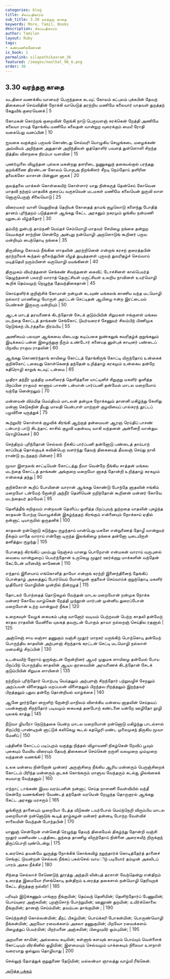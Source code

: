 ```yaml
---
categories: blog
title: சிலப்பதிகாரம்
sub_title: 3.30 வரந்தரு காதை
keywords: More, Tamil, Books
description: சிலப்பதிகாரம்
author: Tamilan
layout: Ruby
tags:
- கண்மணிகணேசன்
is_book: 1
permalink: silapathikaaram_36
featured: /images/noolkal_96_6.png
order: 36
---
```



## 3.30 வரந்தரு காதை

வடதிசை வணக்கிய வானவர் பெருந்தகை கடவுட் கோலம் கட்புலம் புக்கபின் தேவந் திகையைச் செவ்விதின் நோக்கி வாயெடுத் தரற்றிய மணிமே கலையார் யாதவள் துறத்தற் கேதுவீங் குரையெனக் | 5

கோமகன் கொற்றங் குறைவின் றோங்கி நாடு பெருவளஞ் சுரக்கென் றேத்தி அணிமே கலையா ராயத் தோங்கிய மணிமே கலைதன் வான்றுற வுரைக்கும் மையீ ரோதி வகைபெறு வனப்பின் | 10

ஐவகை வகுக்கும் பருவங் கொண்டது செவ்வரி யொழுகிய செழுங்கடை மழைக்கண் அவ்வியம் அறிந்தன அதுதான் அறிந்திலள் ஒத்தொளிர் பவளத் துள்ளொளி சிறந்த நித்தில விளநகை நிரம்பா வளவின | 15

புணர்முலை விழுந்தன புல்லக மகன்றது தளரிடை நுணுகலுந் தகையல்குல் பரந்தது குறங்கிணை திரண்டன கோலம் பொறாஅ நிறங்கிளர் சீறடி நெய்தோய் தளிரின தலைக்கோ லாசான் பின்னுள னாகக் | 20

குலத்தலை மாக்கள் கொள்கையிற் கொள்ளார் யாது நின்கருத் தென்செய் கோவென மாதவி நற்றாய் மாதவிக் குரைப்ப வருகவென் மடமகள் மணிமே கலையென் றுருவி லாள னொருபெருஞ் சிலையொடு | 25

விரைமலர் வாளி வெறுநிலத் தெறியக் கோதைத் தாமங் குழலொடு களைந்து போதித் தானம் புரிந்தறம் படுத்தனள் ஆங்கது கேட்ட அரசனும் நகரமும் ஓங்கிய நன்மணி யுறுகடல் வீழ்த்தோர் | 30

தம்மிற் றுன்பந் தாம்நனி யெய்தச் செம்மொழி மாதவர் சேயிழை நங்கை தன்றுற வெமக்குச் சாற்றின ளென்றே அன்புறு நன்மொழி அருளொடுங் கூறினர் பருவ மன்றியும் பைந்தொடி நங்கை | 35

திருவிழை கோலம் நீங்கின ளாதலின் அரற்றினென் என்றாங் கரசற் குரைத்தபின் குரற்றலைக் கூந்தல் குலைந்துபின் வீழத் துடித்தனள் புருவந் துவரிதழ்ச் செவ்வாய் மடித்தெயி றரும்பினள் வருமொழி மயங்கினள் | 40

திருமுகம் வியர்த்தனள் செங்கண் சிவந்தனள் கைவிட் டோச்சினள் கால்பெயர்த் தெழுந்தனள் பலரறி வாராத் தெருட்சியள் மருட்சியள் உலறிய நாவினள் உயர்மொழி கூறிக் தெய்வமுற் றெழுந்த தேவந்திகைதான் | 45

கொய்தளிர்க் குறிஞ்சிக் கோமான் றன்முன் கடவுண் மங்கலங் காணிய வந்த மடமொழி நல்லார் மாணிழை யோருள் அரட்டன் செட்டிதன் ஆயிழை ஈன்ற இரட்டையம் பெண்கள் இருவரு மன்றியும் | 50

ஆடக மாடத் தரவணைக் கிடந்தோன் சேடக் குடும்பியின் சிறுமகள் ஈங்குளள் மங்கல மடந்தை கோட்டத் தாங்கண் செங்கோட் டுயர்வரைச் சேணுயர் சிலம்பிற் பிணிமுக நெடுங்கற் பிடர்த்தலை நிரம்பிய | 55

அணிகயம் பலவுள ஆங்கவை யிடையது கடிப்பகை நுண்கலுங் கவரிதழ்க் குறுங்கலும் இடிக்கலப் பன்ன இழைந்துகு நீரும் உண்டோர் சுனையத னுள்புக் காடினர் பண்டைப் பிறவிய ராகுவ ராதலின் | 60

ஆங்கது கொணர்ந்தாங் காயிழை கோட்டத் தோங்கிருங் கோட்டி யிருந்தோய் உன்கைக் குறிக்கோட் டகையது கொள்கெனத் தந்தேன் உறித்தாழ் கரகமும் உன்கைய தன்றே கதிரொழி காறுங் கடவுட் டன்மை | 65

முதிரா தந்நீர் முத்திற மகளிரைத் தெளித்தனை யாட்டினிச் சிறுகுறு மகளிர் ஒளித்த பிறப்பின ராகுவர் காணாய் பாசண் டன்யான் பார்ப்பனி தன்மேல் மாடல மறையோய் வந்தே னென்றலும் | 70

மன்னவன் விம்மித மெய்தியம் மாடலன் தன்முக நோக்கலும் தானனி மகிழ்ந்து கேளிது மன்னா கெடுகநின் தீயது மாலதி யென்பாள் மாற்றாள் குழவியைப் பால்சுரந் தூட்டப் பழவினை யுருத்துக் | 75

கூற்றுயிர் கொள்ளக் குழவிக் கிரங்கி ஆற்றாத் தன்மையள் ஆரஞ ரெய்திப் பாசண் டன்பாற் பாடு கிடந்தாட் காசில் குழவி யதன்வடி வாகி வந்தனன் அன்னைநீ வான்துய ரொழிகெனச் | 80

செந்திறம் புரிந்தோன் செல்லல் நீக்கிப் பார்ப்பனி தன்னோடு பண்டைத் தாய்பாற் காப்பியத் தொல்குடிக் கவின்பெற வளர்ந்து தேவந் திகையைத் தீவலஞ் செய்து நாலீ ராண்டு நடந்ததற் பின்னர் | 85

மூவா இளநலங் காட்டியென் கோட்டத்து நீவா வென்றே நீங்கிய சாத்தன் மங்கல மடந்தை கோட்டத் தாங்கண் அங்குறை மறையோ னாகத் தோன்றி உறித்தாழ் கரகமும் என்கைத் தந்து | 90

குறிக்கோள் கூறிப் போயினன் வாரான் ஆங்கது கொண்டு போந்தே னாதலின் ஈங்கிம் மறையோ டன்மேற் றோன்றி அந்நீர் தெளியென் றறிந்தோன் கூறினன் மன்னர் கோவே மடந்தையர் தம்மேல் | 95

தெளித்தீங் கறிகுவம் என்றவன் தெளிப்ப ஒளித்த பிறப்புவந் துற்றதை யாதலின் புகழ்ந்த காதலன் போற்றா வொழுக்கின் இகழ்ந்ததற் கிரங்கும் என்னையும் நோக்காய் ஏதில் நன்னாட் டியாருமில் ஒருதனிக் | 100

காதலன் றன்னொடு கடுந்துய ருழந்தாய் யான்பெறு மகளே என்றுணைத் தோழீ வான்றுயர் நீக்கும் மாதே வாராய் என்னோ டிருந்த இலங்கிழை நங்கை தன்னோ டிடையிருள் தனித்துய ருழந்து | 105

போனதற் கிரங்கிப் புலம்புறு நெஞ்சம் யானது பொறேஎன் என்மகன் வாராய் வருபுனல் வையை வான்றுறைப் பெயர்ந்தோன் உருகெழு மூதூர் ஊர்க்குறு மாக்களின் வந்தேன் கேட்டேன் மனையிற் காணேன் | 110

எந்தாய் இளையாய் எங்கொளித் தாயோ என்றாங் கரற்றி இனைந்தினைந் தேங்கிப் பொன்தாழ் அகலத்துப் போர்வெய் யோன்முன் குதலைச் செய்வாய்க் குறுந்தொடி மகளிர் முதியோர் மொழியின் முன்றில் நின்றழத் | 115

தோடலர் போந்தைத் தொடுகழல் வேந்தன் மாடல மறையோன் றன்முக நோக்க மன்னர் கோவே வாழ்கென் றேத்தி முந்நூன் மார்பன் முன்னிய துரைப்போன் மறையோன் உற்ற வான்துயர் நீங்க | 120

உறைகவுள் வேழக் கையகம் புக்கு வானோர் வடிவம் பெற்றவன் பெற்ற காதலி தன்மேற் காதல ராதலின் மேனிலை யுலகத் தவருடன் போகும் தாவா நல்லறஞ் செய்தில ரதனால் | 125

அஞ்செஞ் சாய லஞ்சா தணுகும் வஞ்சி மூதூர் மாநகர் மருங்கிற் பொற்கொடி தன்மேற் பொருந்திய காதலின் அற்புளஞ் சிறந்தாங் கரட்டன் செட்டி மடமொழி நல்லாள் மனமகிழ் சிறப்பின் | 130

உடன்வயிற் றோராய் ஒருங்குடன் றோன்றினர் ஆயர் முதுமக ளாயிழை தன்மேல் போய பிறப்பிற் பொருந்திய காதலின் ஆடிய குரவையின் அரவணைக் கிடந்தோன் சேடக் குடும்பியின் சிறுமக ளாயினள் | 135

நற்றிறம் புரிந்தோர் பொற்படி யெய்தலும் அற்புளஞ் சிறந்தோர் பற்றுவழிச் சேறலும் அறப்பயன் விளைதலும் மறப்பயன் விளைதலும் பிறந்தவ ரிறத்தலும் இறந்தவர் பிறத்தலும் புதுவ தன்றே தொன்றியல் வாழ்க்கை | 140

ஆனே றூர்ந்தோ னருளிற் றோன்றி மாநிலம் விளக்கிய மன்னவ னாதலின் செய்தவப் பயன்களுஞ் சிறந்தோர் படிவமும் கையகத் தனபோற் கண்டனை யன்றே ஊழிதோ றூழி யுலகங் காத்து | 145

நீடுவா ழியரோ நெடுந்தகை யென்ற மாடல மறையோன் றன்னொடு மகிழ்ந்து பாடல்சால் சிறப்பிற் பாண்டிநன் னாட்டுக் கலிகெழு கூடல் கதழெரி மண்ட முலைமுகந் திருகிய மூவா மேனிப் | 150

பத்தினிக் கோட்டப் படிப்புறம் வகுத்து நித்தல் விழாவணி நிகழ்கென் றேவிப் பூவும் புகையும் மேவிய விரையும் தேவந் திகையைச் செய்கென் றருளி வலமுறை மும்முறை வந்தனன் வணங்கி | 155

உலக மன்னவ நின்றோன் முன்னர் அருஞ்சிறை நீங்கிய ஆரிய மன்னரும் பெருஞ்சிறைக் கோட்டம் பிரிந்த மன்னரும் குடகக் கொங்கரும் மாளுவ வேந்தரும் கடல்சூ ழிலங்கைக் கயவாகு வேந்தனும் | 160

எந்நாட் டாங்கண் இமய வரம்பனின் நன்னாட் செய்த நாளணி வேள்வியில் வந்தீ கென்றே வணங்கினர் வேண்டத் தந்தேன் வரமென் றேழுந்த தொருகுரல் ஆங்கது கேட்ட அரசனு மரசரும் | 165

ஓங்கிருந் தானையும் முறையோ டேத்த வீடுகண் டவர்போல் மெய்ந்நெறி விரும்பிய மாடல மறையோன் றன்னொடுங் கூடித் தாழ்கழன் மன்னர் தன்னடி போற்ற வேள்விச் சாலையின் வேந்தன் போந்தபின் | 170

யானுஞ் சென்றேன் என்னெதி ரெழுந்து தேவந் திகைமேல் திகழ்ந்து தோன்றி வஞ்சி மூதூர் மணிமண் டபத்திடை நுந்தை தாணிழ லிருந்தோய் நின்னை அரைசுவீற் றிருக்குந் திருப்பொறி யுண்டென்று | 175

உரைசெய் தவன்மே லுருத்து நோக்கிக் கொங்கவிழ் நறுந்தார்க் கொடித்தேர்த் தானைச் செங்குட் டுவன்றன் செல்லல் நீங்கப் பகல்செல் வாய ிற் படியோர் தம்முன் அகலிடப் பாரம் அகல நீக்கிச் | 180

சிந்தை செல்லாச் சேணெடுந் தூரத்து அந்தமி லின்பத் தரசாள் வேந்தென்று என்திறம் உரைத்த இமையோ ரிளங்கொடி தன்திறம் உரைத்த தகைசால் நன்மொழி தெரிவுறக் கேட்ட திருத்தகு நல்லீர்! | 185

பரிவும் இடுக்கணும் பாங்குற நீங்குமின்; தெய்வந் தெளிமின்; தெளிந்தோர்ப் பேணுமின்; பொய்யுரை அஞ்சுமின்; புறஞ்சொற் போற்றுமின்; ஊனூண் துறமின்; உயிர்க்கொலை நீங்குமின்; தானஞ் செய்ம்மின்; தவம்பல தாங்குமின் ; | 190

செய்ந்நன்றி கொல்லன்மின்; தீநட் பிகழ்மின்; பொய்க்கரி போகன்மின்; பொருண்மொழி நீங்கன்மின்; அறவோ ரவைக்களம் அகலா தணுகுமின்; பிறவோ ரவைக்களம் பிழைத்துப் பெயர்மின்; பிறர்மனை அஞ்சுமின்; பிழையுயிர் ஓம்புமின்; | 195

அறமனை காமின்; அல்லவை கடிமின்; கள்ளுங் களவுங் காமமும் பொய்யும் வெள்ளைக் கோட்டியும் விரகினில் ஒழிமின்; இளமையும் செல்வமும் யாக்கையும் நிலையா உளநாள் வரையாது ஒல்லுவ தொழியாது | 200

செல்லுந் தேஎத்துக் குறுதுணை தேடுமின்; மல்லன்மா ஞாலத்து வாழ்வீ ரீங்கென்.

[அடுத்த பக்கம்](silapathikaaram_37)